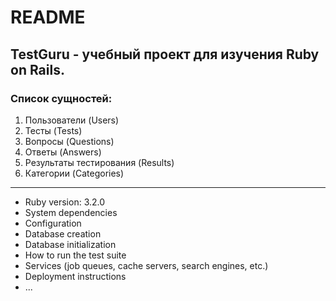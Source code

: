 # README
## TestGuru - учебный проект для изучения Ruby on Rails.
### Список сущностей:
1. Пользователи (Users)
2. Тесты (Tests)
3. Вопросы (Questions)
4. Ответы (Answers)
5. Результаты тестирования (Results)
6. Категории (Categories)
_____________________
* Ruby version: 3.2.0
* System dependencies
* Configuration
* Database creation
* Database initialization
* How to run the test suite
* Services (job queues, cache servers, search engines, etc.)
* Deployment instructions
* ...
